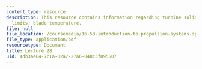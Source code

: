 ```yaml
---
content_type: resource
description: This resource contains information regarding turbine solidity; mass flow
  limits; blade temperature.
file: null
file_location: /coursemedia/16-50-introduction-to-propulsion-systems-spring-2012/4db3ae647c1a02a727a6048c3f895507_MIT16_50S12_lec28.pdf
file_type: application/pdf
resourcetype: Document
title: Lecture 28
uid: 4db3ae64-7c1a-02a7-27a6-048c3f895507
---
```

